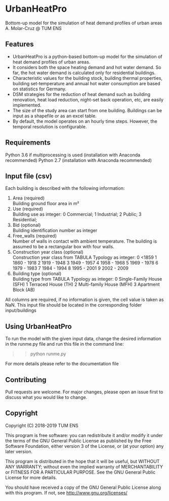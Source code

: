 # UrbanHeatPro
Bottom-up model for the simulation of heat demand profiles of urban areas
A. Molar-Cruz @ TUM ENS

## Features

  - UrbanHeatPro is a python-based bottom-up model for the simulation of heat demand profiles of urban areas.
  - It considers both the space heating demand and hot water demand. So far, the hot water demand is calculated only for residential buildings.
  - Characteristic values for the building stock, building thermal properties, building set-temperature and annual hot water consumption are based on statistics for Germany.
  - DSM strategies for the reduction of heat demand such as building renovation, heat load reduction, night-set back operation, etc, are easily implemented.
  - The size of the study area can start from one building. Buildings can be input as a shapefile or as an excel table.
  - By default, the model operates on an hourly time steps. However, the temporal resolution is configurable.


## Requirements
Python 3.6 if multiprocessing is used (installation with Anaconda recommended)
Python 2.7 (installation with Anaconda recommended)


## Input file (csv)
Each building is described with the following information:
<ol>
  <li>Area (required)</li>
      Building ground floor area in m²
  <li>Use (required)</li>
      Building use as integer:
        0	Commercial;
        1	Industrial;
        2	Public;
        3	Residential;
  <li>Bid (optional)</li>
      Building identification number as integer
  <li>Free_walls (required)</li>
      Number of walls in contact with ambient temperature. The building is assumed to be a rectangular box with four walls.
  <li>Construction year class (optional)</li>
      Construction year class from TABULA Typology as integer:
        0	<1859
        1	1860 - 1918
        2	1919 - 1948
        3	1949 - 1957
        4	1958 - 1968
        5	1969 - 1978
        6	1979 - 1983
        7	1984 - 1994
        8	1995 - 2001
        9	2002 - 2009
  <li>Building type (optional)</li>
      Building type from TABULA Typology as integer:
        0	Single-Family House (SFH)
        1	Terraced House (TH)
        2	Multi-family House (MFH)
        3	Apartment Block (AB)
</ol>
All columns are required, if no information is given, the cell value is taken as NaN.
This input file should be located in the corresponding folder input/buildings


## Using UrbanHeatPro
To run the model with the given input data, change the desired information in the runme.py file and run this file in the command line:
>> python runme.py

For more details please refer to the documentation file

## Contributing
Pull requests are welcome. For major changes, please open an issue first to discuss what you would like to change.


## Copyright
Copyright (C) 2018-2019 TUM ENS

This program is free software: you can redistribute it and/or modify it under the terms of the GNU General Public License as published by the Free Software Foundation, either version 3 of the License, or (at your option) any later version.

This program is distributed in the hope that it will be useful, but WITHOUT ANY WARRANTY; without even the implied warranty of MERCHANTABILITY or FITNESS FOR A PARTICULAR PURPOSE. See the GNU General Public License for more details.

You should have received a copy of the GNU General Public License along with this program. If not, see http://www.gnu.org/licenses/
